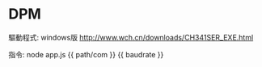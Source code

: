 # DPM
驅動程式: windows版 http://www.wch.cn/downloads/CH341SER_EXE.html

指令: node app.js {{ path/com }} {{ baudrate }}